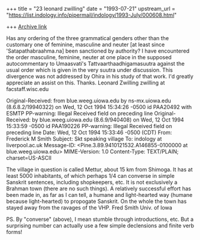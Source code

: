 +++
title = "23 leonard zwilling"
date = "1993-07-21"
upstream_url = "https://list.indology.info/pipermail/indology/1993-July/000608.html"

+++
[Archive link](https://list.indology.info/pipermail/indology/1993-July/000608.html)

Has any ordering of the three grammatical genders other than the customary
one of feminine, masculine and neuter [at least since 'Satapathabraahma.na]
been sanctioned by authority? I have encountered the order masculine,
feminine, neuter at one place in the supposed autocommentary to Umaasvati's
Tattvaarthaadhigamasuutra against the usual order which is given in the very
suutra under discussion. This divergence was not addressed by Ohira in his
study of that work. I'd greatly appreciate an assist on this. Thanks.
Leonard Zwilling
zwilling at facstaff.wisc.edu


Original-Received:  from blue.weeg.uiowa.edu by 
                   ns-mx.uiowa.edu (8.6.8.2/19940322)	  on Wed, 12 Oct 1994 
                   15:34:26 -0500 id PAA20492 with ESMTP 
PP-warning: Illegal Received field on preceding line
Original-Received:  by 
                   blue.weeg.uiowa.edu (8.6.9/940408)	  on Wed, 12 Oct 1994 
                   15:33:59 -0500 id PAA190226 
PP-warning: Illegal Received field on preceding line
Date: Wed, 12 Oct 1994 15:33:46 -0500 (CDT)
From: Frederick M Smith <fsmith at blue.weeg.uiowa.edu>
Subject: Skt speaking village
To: indology at liverpool.ac.uk
Message-ID: <Pine.3.89.9410121532.A146855-0100000 at blue.weeg.uiowa.edu>
MIME-Version: 1.0
Content-Type: TEXT/PLAIN; charset=US-ASCII

The village in question is called Mettur, about 15 km from Shimoga. It 
has at least 5000 inhabitants, of which perhaps 1/4 can converse in 
simple Sanskrit sentences, including shopkeepers, etc. It is not 
exclusively a Brahman town (there are no such things). A relatively 
successful effort has been made in, as far as I can tell, a humane and 
light-hearted way (humane because light-hearted) to propogate Sanskrit. 
On the whole the town has stayed away from the ravages of the VHP.
Fred Smith
Univ. of Iowa

PS. By "converse" (above), I mean stumble through introductions, etc. But 
a surprising number can actually use a few simple declensions and finite 
verb forms!





